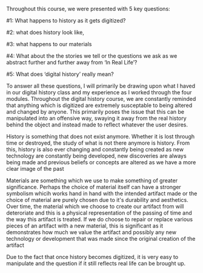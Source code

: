Throughout this course, we were presented with 5 key questions:

#1: What happens to history as it gets digitized?

#2: what does history look like, 

#3: what happens to our materials

#4: What about the the stories we tell or the questions we ask as we abstract further and further away from ‘In Real Life’?

#5: What does ‘digital history’ really mean?

To answer all these questions, I will primarily be drawing upon what I haved in our digital history class and my experience as I worked through the four modules. Throughout the digital history course, we are constantly reminded that anything which is digitized are extremely susceptable to being altered and changed by anyone. This primarily poses the issue that this can be manipulated into an offensive way, swaying it away from the real history behind the object and instead made to reflect whatever the user desires. 

History is something that does not exist anymore. Whether it is lost through time or destroyed, the study of what is not there anymore is history. From this, history is also ever changing and constantly being created as new technology are constantly being developed, new discoveries are always being made and previous beliefs or concepts are altered as we have a more clear image of the past

Materials are something which we use to make something of greater significance. Perhaps the choice of material itself can have a stronger symbolism whicih works hand in hand with the intended artifact made or the choice of material are purely chosen due to it's durability and aesthetics. Over time, the material which we choose to create our artifact from will deteroriate and this is a physical representation of the passing of time and the way this artifact is treated. If we do choose to repair or replace various pieces of an artifact with a new material, this is significant as it demonstrates how much we value the artifact and possibly any new technology or development that was made since the original creation of the artifact

Due to the fact that once history becomes digitized, it is very easy to manipulate and the question if it still reflects real life can be brought up. 
